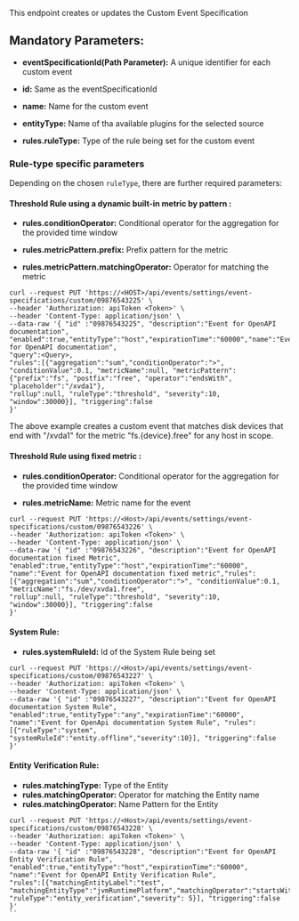 This endpoint creates or updates the Custom Event Specification 

## Mandatory Parameters:

- **eventSpecificationId(Path Parameter):** A unique identifier for each custom event

- **id:** Same as the eventSpecificationId

- **name:** Name for the custom event

- **entityType:** Name of tha available plugins for the selected source

- **rules.ruleType:** Type of the rule being set for the custom event

### Rule-type specific parameters

Depending on the chosen `ruleType`, there are further required parameters:

#### Threshold Rule using a dynamic built-in metric by pattern :

- **rules.conditionOperator:** Conditional operator for the aggregation for the provided time window

- **rules.metricPattern.prefix:** Prefix pattern for the metric

- **rules.metricPattern.matchingOperator:** Operator for matching the metric 

```
curl --request PUT 'https://<HOST>/api/events/settings/event-specifications/custom/09876543225' \
--header 'Authorization: apiToken <Token>' \
--header 'Content-Type: application/json' \
--data-raw '{ "id" :"09876543225", "description":"Event for OpenAPI documentation", "enabled":true,"entityType":"host","expirationTime":"60000","name":"Event for OpenAPI documentation",
"query":<Query>, 
"rules":[{"aggregation":"sum","conditionOperator":">", "conditionValue":0.1, "metricName":null, "metricPattern":{"prefix":"fs", "postfix":"free", "operator":"endsWith", "placeholder":"/xvda1"}, 
"rollup":null, "ruleType":"threshold", "severity":10, "window":30000}], "triggering":false
}'
```
The above example creates a custom event that matches disk devices that end with "/xvda1" for the metric "fs.{device}.free" for any host in scope.

#### Threshold Rule using fixed metric :

- **rules.conditionOperator:** Conditional operator for the aggregation for the provided time window

- **rules.metricName:** Metric name for the event

```
curl --request PUT 'https://<Host>/api/events/settings/event-specifications/custom/09876543226' \
--header 'Authorization: apiToken <Token>' \
--header 'Content-Type: application/json' \
--data-raw '{ "id" :"09876543226", "description":"Event for OpenAPI documentation fixed Metric", "enabled":true,"entityType":"host","expirationTime":"60000",
"name":"Event for OpenAPI documentation fixed metric","rules":[{"aggregation":"sum","conditionOperator":">", "conditionValue":0.1, "metricName":"fs./dev/xvda1.free", 
"rollup":null, "ruleType":"threshold", "severity":10, "window":30000}], "triggering":false
}'
```

#### System Rule:

- **rules.systemRuleId:** Id of the System Rule being set 

```
curl --request PUT 'https://<Host>/api/events/settings/event-specifications/custom/09876543227' \
--header 'Authorization: apiToken <Token>' \
--header 'Content-Type: application/json' \
--data-raw '{ "id" :"09876543227", "description":"Event for OpenAPI documentation System Rule", "enabled":true,"entityType":"any","expirationTime":"60000",
"name":"Event for OpenApi documentation System Rule", "rules":[{"ruleType":"system", "systemRuleId":"entity.offline","severity":10}], "triggering":false
}'
```

#### Entity Verification Rule:

- **rules.matchingType:** Type of the Entity
- **rules.matchingOperator:** Operator for matching the Entity name
- **rules.matchingOperator:** Name Pattern for the Entity

```
curl --request PUT 'https://<Host>/api/events/settings/event-specifications/custom/09876543228' \
--header 'Authorization: apiToken <Token>' \
--header 'Content-Type: application/json' \
--data-raw '{ "id" :"09876543228", "description":"Event for OpenAPI Entity Verification Rule", "enabled":true,"entityType":"host","expirationTime":"60000",
"name":"Event for OpenAPI Entity Verification Rule",
"rules":[{"matchingEntityLabel":"test", "matchingEntityType":"jvmRuntimePlatform","matchingOperator":"startsWith","offlineDuration":1800000, 
"ruleType":"entity_verification","severity": 5}], "triggering":false
}'
``

